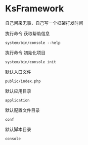 # KsFramework
自己闲来无事，自己写一个框架打发时间

执行命令 获取帮助信息
```
system/bin/console --help
```

执行命令 初始化项目
```
system/bin/console init 
```

默认入口文件
```
public/index.php
```
默认应用目录
```
application
```
默认配置文件目录
```
conf
```
默认脚本目录
```
console
```

